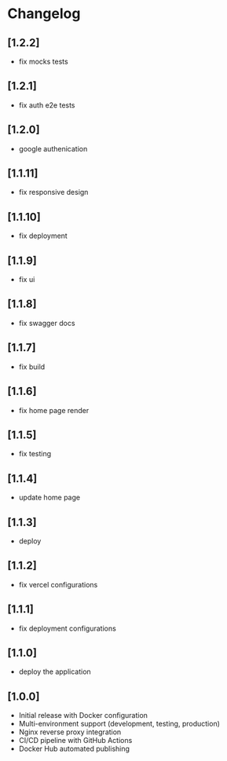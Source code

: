 # Changelog

## [1.2.2]

- fix mocks tests

## [1.2.1]

- fix auth e2e tests

## [1.2.0]

- google authenication

## [1.1.11]

- fix responsive design

## [1.1.10]

- fix deployment

## [1.1.9]

- fix ui

## [1.1.8]

- fix swagger docs

## [1.1.7]

- fix build

## [1.1.6]

- fix home page render

## [1.1.5]

- fix testing

## [1.1.4]

- update home page

## [1.1.3]

- deploy

## [1.1.2]

- fix vercel configurations

## [1.1.1]

- fix deployment configurations

## [1.1.0]

- deploy the application

## [1.0.0]

- Initial release with Docker configuration
- Multi-environment support (development, testing, production)
- Nginx reverse proxy integration
- CI/CD pipeline with GitHub Actions
- Docker Hub automated publishing
